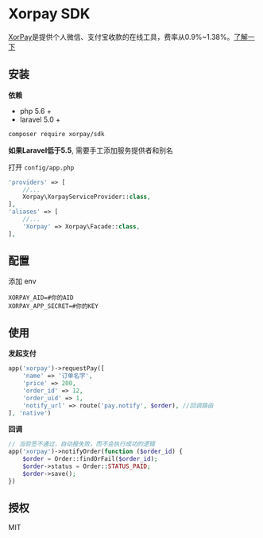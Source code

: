 # Xorpay SDK

[XorPay](https://xorpay.com?r=register)是提供个人微信、支付宝收款的在线工具，费率从0.9%~1.38%。[了解一下](https://xorpay.com?r=register
)


## 安装
**依赖**
- php 5.6 +
- laravel 5.0 +

```bash
composer require xorpay/sdk
```

**如果Laravel低于5.5**, 需要手工添加服务提供者和别名

打开 `config/app.php`

```php
'providers' => [
    //...
    Xorpay\XorpayServiceProvider::class,
],
'aliases' => [
    //...
    'Xorpay' => Xorpay\Facade::class,
],
```

## 配置

添加 env

```env
XORPAY_AID=#你的AID
XORPAY_APP_SECRET=#你的KEY
```

## 使用
**发起支付**
```php
app('xorpay')->requestPay([
    'name' => '订单名字',
    'price' => 200,
    'order_id' => 12,
    'order_uid' => 1,
    'notify_url' => route('pay.notify', $order), //回调路由
], 'native')
```

**回调**
```php
// 当验签不通过，自动报失败，而不会执行成功的逻辑
app('xorpay')->notifyOrder(function ($order_id) {
    $order = Order::findOrFail($order_id);
    $order->status = Order::STATUS_PAID;
    $order->save();
})
```

## 授权
MIT
